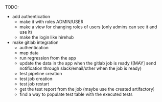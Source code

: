 
TODO:

- add authentication
  - make it with roles ADMIN/USER
  - make a view for changing roles of users (only admins can see it and use it)
  - make the login like hirehub
- make gitlab integration
  - authentication
  - map data
  - run regression from the app
  - update the data in the app when the gitlab job is ready ([MAY] send notification through slack/email/other
 when the job is ready)
  - test pipeline creation
  - test job creation
  - test job restart
  - get the test report from the job (maybe use the created artifactory)
  - find a way to populate test table with the executed tests
